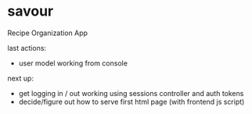 # savour
Recipe Organization App

last actions:
- user model working from console

 next up:
 - get logging in / out working using sessions controller and auth tokens
 - decide/figure out how to serve first html page (with frontend js script)
